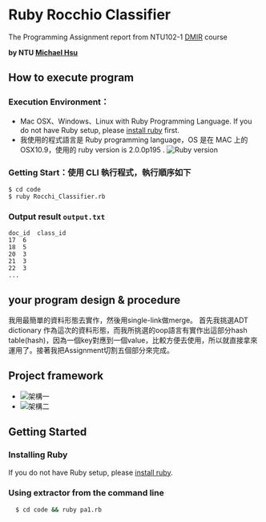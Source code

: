 # Ruby Rocchio Classifier
The Programming Assignment report from NTU102-1 [DMIR](https://ceiba.ntu.edu.tw/course/99b512/index.htm) course

**by NTU [Michael Hsu](http://michaelhsu.tw/ "blog")**

## How to execute program
### Execution Environment：
- Mac OSX、Windows、Linux with Ruby Programming Language. If you do not have Ruby setup, please [install ruby](https://www.ruby-lang.org/zh_tw/ "ruby") first.
- 我使用的程式語言是 Ruby programming language，OS 是在 MAC 上的 OSX10.9，使用的 ruby version is 2.0.0p195 .
    ![Ruby version](https://raw.github.com/evenchange4/102-1_DMIR_PA_Rocchio-Classifier/master/image/ruby-v.png)


### Getting Start：使用 CLI 執行程式，執行順序如下

```
$ cd code
$ ruby Rocchi_Classifier.rb
```

### Output result `output.txt`

```
doc_id	class_id
17	6
18	5
20	3
21	3
22	3
...
```
## your program design & procedure
我用最簡單的資料形態去實作，然後用single-link做merge。 首先我挑選ADT dictionary 作為這次的資料形態，而我所挑選的oop語言有實作出這部分hash table(hash)，因為一個key對應到一個value，比較方便去使用，所以就直接拿來運用了。接著我把Assignment切割五個部分來完成。

## Project framework
- ![架構一](https://raw.github.com/evenchange4/102-1_DMIR_PA_Rocchio-Classifier/master/image/struct2.png)
- ![架構二](https://raw.github.com/evenchange4/102-1_DMIR_PA_Rocchio-Classifier/master/image/struct1.png)


## Getting Started
### Installing Ruby
If you do not have Ruby setup, please [install ruby](http://www.ruby-lang.org/zh_TW/downloads/ "ruby").

### Using extractor from the command line
``` bash
  $ cd code && ruby pa1.rb
```
